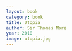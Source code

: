 ```yaml
---
layout: book
category: book
title: Utopia
author: Sir Thomas More
year: 2010
image: utopia.jpg
---
```

